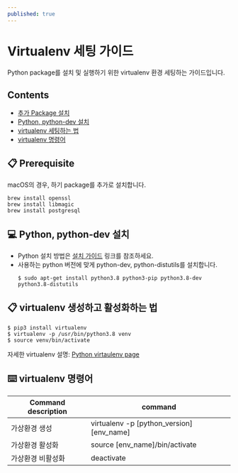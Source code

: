 ```yaml
---
published: true
---
```

# Virtualenv 세팅 가이드

Python package를 설치 및 실행하기 위한 virtualenv 환경 세팅하는 가이드입니다.

## Contents
- [추가 Package 설치](#pre)
- [Python, python-dev 설치](#python)
- [virtualenv 세팅하는 법](#virtualenv)
- [virtualenv 명령어](#command)

## 📋 <a name="pre"></a>Prerequisite
macOS의 경우, 하기 package를 추가로 설치합니다.
```
brew install openssl
brew install libmagic
brew install postgresql
```

## 💻 <a name="python"></a>Python, python-dev 설치

- Python 설치 방법은 [설치 가이드][install] 링크를 참조하세요.
- 사용하는 python 버전에 맞게 python-dev, python-distutils를 설치합니다.
  ```
  $ sudo apt-get install python3.8 python3-pip python3.8-dev python3.8-distutils
  ```

[install]: https://realpython.com/installing-python

## 📋 <a name="virtualenv"></a>virtualenv 생성하고 활성화하는 법

```
$ pip3 install virtualenv
$ virtualenv -p /usr/bin/python3.8 venv
$ source venv/bin/activate
```
자세한 virtualenv 설명: [Python virtaulenv page][venv]

[venv]: https://docs.python.org/3.8/library/venv.html

## ⌨️ <a name="command"></a>virtualenv 명령어

| Command description  | command |
| ------------- | ------------- |
| 가상환경 생성 | virtualenv -p [python_version] [env_name] |
| 가상환경 활성화 | source [env_name]/bin/activate |
| 가상환경 비활성화 | deactivate |
